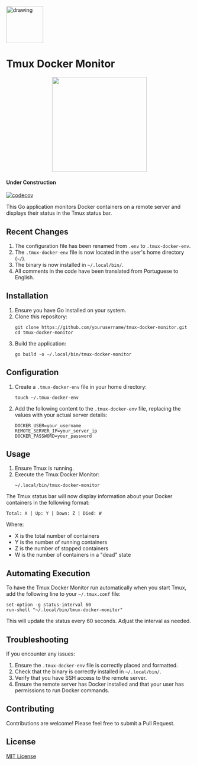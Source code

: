 <img src="https://github.com/user-attachments/assets/9fb07638-5907-4915-b9bf-1ca89255a93d" alt="drawing" style="width:100px;"/>

# Tmux Docker Monitor

<p align="center">
  <img width="256" height="256" src="https://github.com/user-attachments/assets/6ede0ea1-383d-4d7b-914d-d56bca4fab4c" />
</p>

#### Under Construction ####

[![codecov](https://codecov.io/github/waldirborbajr/tmux-docker/graph/badge.svg?token=F5A3EQ6RW5)](https://codecov.io/github/waldirborbajr/tmux-docker)

This Go application monitors Docker containers on a remote server and displays their status in the Tmux status bar.

## Recent Changes

1. The configuration file has been renamed from `.env` to `.tmux-docker-env`.
2. The `.tmux-docker-env` file is now located in the user's home directory (`~/`).
3. The binary is now installed in `~/.local/bin/`.
4. All comments in the code have been translated from Portuguese to English.

## Installation

1. Ensure you have Go installed on your system.
2. Clone this repository:
   ```
   git clone https://github.com/yourusername/tmux-docker-monitor.git
   cd tmux-docker-monitor
   ```
3. Build the application:
   ```
   go build -o ~/.local/bin/tmux-docker-monitor
   ```

## Configuration

1. Create a `.tmux-docker-env` file in your home directory:
   ```
   touch ~/.tmux-docker-env
   ```

2. Add the following content to the `.tmux-docker-env` file, replacing the values with your actual server details:
   ```
   DOCKER_USER=your_username
   REMOTE_SERVER_IP=your_server_ip
   DOCKER_PASSWORD=your_password
   ```

## Usage

1. Ensure Tmux is running.
2. Execute the Tmux Docker Monitor:
   ```
   ~/.local/bin/tmux-docker-monitor
   ```

The Tmux status bar will now display information about your Docker containers in the following format:

```
Total: X | Up: Y | Down: Z | Died: W
```

Where:
- X is the total number of containers
- Y is the number of running containers
- Z is the number of stopped containers
- W is the number of containers in a "dead" state

## Automating Execution

To have the Tmux Docker Monitor run automatically when you start Tmux, add the following line to your `~/.tmux.conf` file:

```
set-option -g status-interval 60
run-shell "~/.local/bin/tmux-docker-monitor"
```

This will update the status every 60 seconds. Adjust the interval as needed.

## Troubleshooting

If you encounter any issues:

1. Ensure the `.tmux-docker-env` file is correctly placed and formatted.
2. Check that the binary is correctly installed in `~/.local/bin/`.
3. Verify that you have SSH access to the remote server.
4. Ensure the remote server has Docker installed and that your user has permissions to run Docker commands.

## Contributing

Contributions are welcome! Please feel free to submit a Pull Request.

## License

[MIT License](LICENSE)
